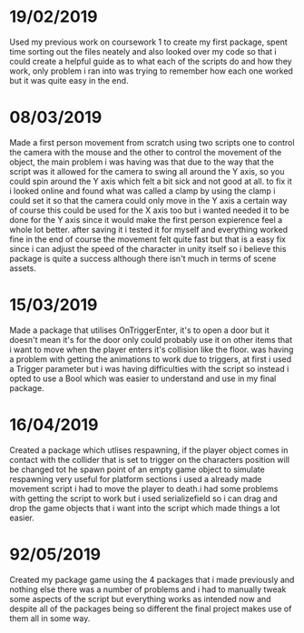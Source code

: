 # 19/02/2019
Used my previous work on coursework 1 to create my first package, spent time sorting out the files neately and also looked over my code
so that i could create a helpful guide as to what each of the  scripts do and how they work, only problem i ran into was trying to remember how
each one worked but it was quite easy in the end.

# 08/03/2019
Made a first person movement from scratch using two scripts one to control the camera with the mouse and the other to control the movement of the object, the main problem i was having was that due to the way that the script was it allowed for the camera to swing all around the Y axis, so you could spin around the Y axis which felt a bit sick and not good at all. to fix it i looked online and found what was called a clamp by using the clamp i could set it so that the camera could only move in the Y axis a certain way of course this could be used for the X axis too but i wanted needed it to be done for the Y axis since it would make the first person expierence feel a whole lot better. after saving it i tested it for myself and everything worked fine in the end of course the movement felt quite fast but that is a easy fix since i can adjust the speed of the character in unity itself so i believe this package is quite a success although there isn't much in terms of scene assets.

# 15/03/2019
Made a package that utilises OnTriggerEnter, it's to open a door but it doesn't mean it's for the door only could probably use it on other 
items that i want to move when the player enters it's collision like the floor. was having a problem with getting the animations to work
due to triggers, at first i used a Trigger parameter but i was having difficulties with the script so instead i opted to use a Bool which was easier to understand and use in my final package.

# 16/04/2019
Created a package which utlises respawning, if the player object comes in contact with the collider that is set to trigger on the characters position will be changed tot he spawn point of an empty game object to simulate respawning very useful for platform sections i used a already made movement script i had to move the player to death.i had some problems with getting the script to work but i used serializefield so i can drag and drop the game objects that i want into the script which made things a lot easier.

# 92/05/2019
Created my package game using the 4 packages that i made previously and nothing else there was a number of problems and i had to 
manually tweak some aspects of the script but everything works as intended now and despite all of the packages being so different the 
final project makes use of them all in some way.
